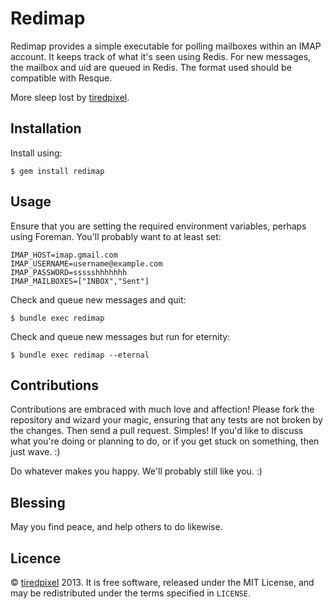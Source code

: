# Redimap

Redimap provides a simple executable for polling mailboxes
within an IMAP account. It keeps track of what it's seen using Redis. For new
messages, the mailbox and uid are queued in Redis. The format used should be
compatible with Resque.

More sleep lost by [tiredpixel](http://www.tiredpixel.com).


## Installation

Install using:

    $ gem install redimap


## Usage

Ensure that you are setting the required environment variables, perhaps using
Foreman. You'll probably want to at least set:

    IMAP_HOST=imap.gmail.com
    IMAP_USERNAME=username@example.com
    IMAP_PASSWORD=ssssshhhhhhh
    IMAP_MAILBOXES=["INBOX","Sent"]

Check and queue new messages and quit:

    $ bundle exec redimap

Check and queue new messages but run for eternity:

    $ bundle exec redimap --eternal


## Contributions

Contributions are embraced with much love and affection! Please fork the
repository and wizard your magic, ensuring that any tests are not broken by the
changes. Then send a pull request. Simples! If you'd like to discuss what you're
doing or planning to do, or if you get stuck on something, then just wave. :)

Do whatever makes you happy. We'll probably still like you. :)

## Blessing

May you find peace, and help others to do likewise.


## Licence

© [tiredpixel](http://www.tiredpixel.com) 2013. It is free software, released
under the MIT License, and may be redistributed under the terms specified in
`LICENSE`.
